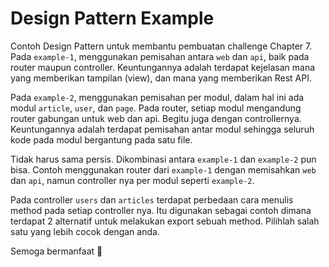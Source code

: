 # Design Pattern Example

Contoh Design Pattern untuk membantu pembuatan challenge Chapter 7.
Pada `example-1`, menggunakan pemisahan antara `web` dan `api`, baik pada router maupun controller. Keuntungannya adalah terdapat kejelasan mana yang memberikan tampilan (view), dan mana yang memberikan Rest API.

Pada `example-2`, menggunakan pemisahan per modul, dalam hal ini ada modul `article`, `user`, dan `page`. Pada router, setiap modul mengandung router gabungan untuk web dan api. Begitu juga dengan controllernya. Keuntungannya adalah terdapat pemisahan antar modul sehingga seluruh kode pada modul bergantung pada satu file.

Tidak harus sama persis. Dikombinasi antara `example-1` dan `example-2` pun bisa. Contoh menggunakan router dari `example-1` dengan memisahkan `web` dan `api`, namun controller nya per modul seperti `example-2`.

Pada controller `users` dan `articles` terdapat perbedaan cara menulis method pada setiap controller nya. Itu digunakan sebagai contoh dimana terdapat 2 alternatif untuk melakukan export sebuah method. Pilihlah salah satu yang lebih cocok dengan anda.

Semoga bermanfaat 🙌
